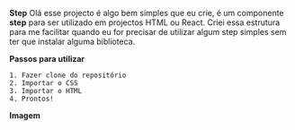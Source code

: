**Step**
Olá esse projecto é algo bem simples que eu crie, é um componente **step** para ser utilizado em projectos HTML ou React. Criei essa estrutura para me facilitar quando eu for precisar de utilizar algum step simples sem ter que instalar alguma biblioteca.

**Passos para utilizar**

    1. Fazer clone do repositório
    2. Importar o CSS
    3. Importar o HTML
    4. Prontos!

**Imagem**

